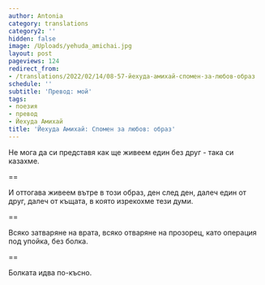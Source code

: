 ```yaml
---
author: Antonia
category: translations
category2: ''
hidden: false
image: /Uploads/yehuda_amichai.jpg
layout: post
pageviews: 124
redirect_from:
- /translations/2022/02/14/08-57-йехуда-амихай-спомен-за-любов-образ
schedule: ''
subtitle: 'Превод: мой'
tags:
- поезия
- превод
- Йехуда Амихай
title: 'Йехуда Амихай: Спомен за любов: образ'
---
```


Не мога да си представя
как ще живеем един без друг - 
така си казахме. 

\==

И оттогава живеем вътре в този образ, 
ден след ден, далеч един от друг, 
далеч от къщата,
в която изрекохме тези думи.

\==

Всяко затваряне на врата, всяко отваряне на прозорец, 
като операция под упойка, без болка.

\==

Болката идва по-късно.